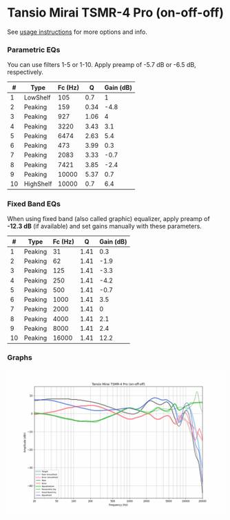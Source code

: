 # Tansio Mirai TSMR-4 Pro (on-off-off)
See [usage instructions](https://github.com/jaakkopasanen/AutoEq#usage) for more options and info.

### Parametric EQs
You can use filters 1-5 or 1-10. Apply preamp of -5.7 dB or -6.5 dB, respectively.

|   # | Type      |   Fc (Hz) |    Q |   Gain (dB) |
|-----|-----------|-----------|------|-------------|
|   1 | LowShelf  |       105 | 0.7  |         1   |
|   2 | Peaking   |       159 | 0.34 |        -4.8 |
|   3 | Peaking   |       927 | 1.06 |         4   |
|   4 | Peaking   |      3220 | 3.43 |         3.1 |
|   5 | Peaking   |      6474 | 2.63 |         5.4 |
|   6 | Peaking   |       473 | 3.99 |         0.3 |
|   7 | Peaking   |      2083 | 3.33 |        -0.7 |
|   8 | Peaking   |      7421 | 3.85 |        -2.4 |
|   9 | Peaking   |     10000 | 5.37 |         0.7 |
|  10 | HighShelf |     10000 | 0.7  |         6.4 |

### Fixed Band EQs
When using fixed band (also called graphic) equalizer, apply preamp of **-12.3 dB** (if available) and set gains manually with these parameters.

|   # | Type    |   Fc (Hz) |    Q |   Gain (dB) |
|-----|---------|-----------|------|-------------|
|   1 | Peaking |        31 | 1.41 |         0.3 |
|   2 | Peaking |        62 | 1.41 |        -1.9 |
|   3 | Peaking |       125 | 1.41 |        -3.3 |
|   4 | Peaking |       250 | 1.41 |        -4.2 |
|   5 | Peaking |       500 | 1.41 |        -0.7 |
|   6 | Peaking |      1000 | 1.41 |         3.5 |
|   7 | Peaking |      2000 | 1.41 |         0   |
|   8 | Peaking |      4000 | 1.41 |         2.1 |
|   9 | Peaking |      8000 | 1.41 |         2.4 |
|  10 | Peaking |     16000 | 1.41 |        12.2 |

### Graphs
![](./Tansio%20Mirai%20TSMR-4%20Pro%20(on-off-off).png)
